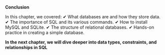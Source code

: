 **Conclusion**

In this chapter, we covered:
✔ What databases are and how they store data.
✔ The importance of SQL and its various commands.
✔ How to install MySQL and SQLite.
✔ The structure of relational databases.
✔ Hands-on practice in creating a simple database.

**In the next chapter, we will dive deeper into data types, constraints, and relationships in SQL**